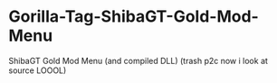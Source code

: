 # Gorilla-Tag-ShibaGT-Gold-Mod-Menu
ShibaGT Gold Mod Menu (and compiled DLL) (trash p2c now i look at source LOOOL)
